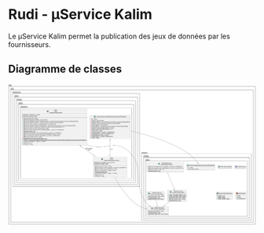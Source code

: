 # Rudi - µService Kalim

Le µService Kalim permet la publication des jeux de données par les fournisseurs.


## Diagramme de classes

![Diagramme de classes](readme/rudi-microservice-kalim-storage-entities.png)

